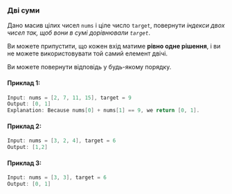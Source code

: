### Дві суми

Дано масив цілих чисел ```nums``` і ціле число ```target```, повернути *індекси двох чисел так, щоб вони в сумі дорівнювали ```target```*.

Ви можете припустити, що кожен вхід матиме **рівно одне рішення**, і ви не можете використовувати той самий елемент двічі.

Ви можете повернути відповідь у будь-якому порядку.

#### Приклад 1:

```java
Input: nums = [2, 7, 11, 15], target = 9
Output: [0, 1]
Explanation: Because nums[0] + nums[1] == 9, we return [0, 1].
```

#### Приклад 2:

```java
Input: nums = [3, 2, 4], target = 6
Output: [1,2]
```

#### Приклад 3:

```java
Input: nums = [3, 3], target = 6
Output: [0, 1]
```